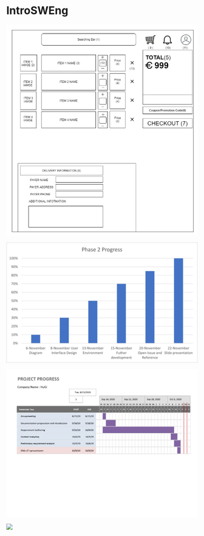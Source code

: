 # IntroSWEng

![](img/Final.jpg)

![](img/Phase2Progress.jpg)

![](img/Progress.jpg)

![](img/SaleDepNavi.jpg)






